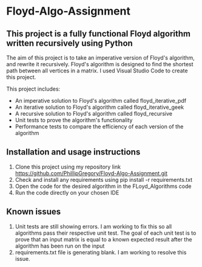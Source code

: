 # Floyd-Algo-Assignment

## This project is a fully functional Floyd algorithm written recursively using Python

The aim of this project is to take an imperative version of Floyd's algorithm, and rewrite it recursively.
Floyd's algorithm is designed to find the shortest path between all vertices in a matrix. I used Visual Studio Code to create this project.

This project includes:

* An imperative solution to Floyd's algorithm called floyd_iterative_pdf
* An iterative solution to Floyd's algorithm called floyd_iterative_geek
* A recursive solution to Floyd's algorithm called floyd_recursive
* Unit tests to prove the algorithm's functionality
* Performance tests to compare the efficiency of each version of the algorithm

## Installation and usage instructions
1. Clone this project using my repository link https://github.com/PhillipGregory/Floyd-Algo-Assignment.git
2. Check and install any requirements using pip install -r requirements.txt
3. Open the code for the desired algorithm in the FLoyd_Algorithms code
4. Run the code directly on your chosen IDE

## Known issues
1. Unit tests are still showing errors. I am working to fix this so all algorithms pass their respective unit test. The goal of each unit test is to prove that an input matrix is equal to a known expected result after the algorithm has been run on the input
2. requirements.txt file is generating blank. I am working to resolve this issue.



